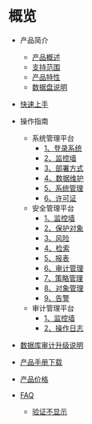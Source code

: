 
# 概览


* 产品简介
    * [产品概述](/udas/concepts/overeview)
    * [支持范围](/udas/concepts/support)
    * [产品特性](/udas/concepts/feature)
    * [数据盘说明](/udas/concepts/shujupan)
* [快速上手](/udas/start)
* 操作指南
    * 系统管理平台
        * [1、登录系统](/udas/operation/manage/login)
        * [2、监控墙](/udas/operation/manage/jkq)
        * [3、部署方式](/udas/operation/manage/bsfs)
        * [4、数据维护](/udas/operation/manage/sjwh)
        * [5、系统管理](/udas/operation/manage/xtgl)
        * [6、许可证](/udas/operation/manage/xkz)
    * 安全管理平台
        * [1、监控墙](/udas/operation/rule/aqjkq)
        * [2、保护对象](/udas/operation/rule/bhdx)
        * [3、风险](/udas/operation/rule/fx)
        * [4、检索](/udas/operation/rule/js)
        * [5、报表](/udas/operation/rule/bb)
        * [6、审计管理](/udas/operation/rule/sjgl)
        * [7、策略管理](/udas/operation/rule/clgl)
        * [8、对象管理](/udas/operation/rule/dxgl)
        * [9、告警](/udas/operation/rule/gj)
    * 审计管理平台
        * [1、监控墙](/udas/operation/audit/sjjkq)
        * [2、操作日志](/udas/operation/audit/czrz)

* [数据库审计升级说明](/udas/upgrade)
* [产品手册下载](/udas/manual)
* [产品价格](/udas/price)
* [FAQ](/udas/faq)
    * [验证不显示](/udas/faq/yanzhengma)
